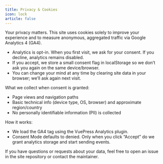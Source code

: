 ```yaml
---
title: Privacy & Cookies
icon: lock
article: false
---
```


Your privacy matters. This site uses cookies solely to improve your experience and to measure anonymous, aggregated traffic via Google Analytics 4 (GA4).

- Analytics is opt-in. When you first visit, we ask for your consent. If you decline, analytics remains disabled.
- If you accept, we store a small consent flag in localStorage so we don’t ask you again on the same device/browser.
- You can change your mind at any time by clearing site data in your browser; we’ll ask again next visit.

What we collect when consent is granted:

- Page views and navigation paths
- Basic technical info (device type, OS, browser) and approximate region/country
- No personally identifiable information (PII) is collected

How it works:

- We load the GA4 tag using the VuePress Analytics plugin.
- Consent Mode defaults to denied. Only when you click “Accept” do we grant analytics storage and start sending events.

If you have questions or requests about your data, feel free to open an issue in the site repository or contact the maintainer.
